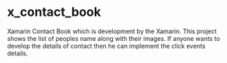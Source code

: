 # x_contact_book
Xamarin Contact Book which is development by the Xamarin. This project shows the list of peoples name along with their images. 
If anyone wants to develop the details of contact then he can implement the click events details.
